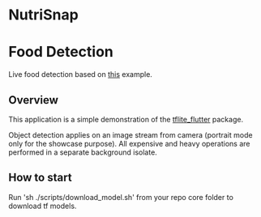 # NutriSnap

# Food Detection

Live food detection based on [this](https://www.tensorflow.org/lite/examples/object_detection/overview) example.

## Overview

This application is a simple demonstration of the [tflite_flutter](https://pub.dev/packages/tflite_flutter) package.

Object detection applies on an image stream from camera (portrait mode only for the showcase purpose).
All expensive and heavy operations are performed in a separate background isolate.

## How to start

Run 'sh ./scripts/download_model.sh' from your repo core folder to download tf models.

<!-- ## Sample output -->

<!-- |![Pixel](output_Pixel7.gif)|![iPhone](output_iPhone.gif)|![iPad](output_iPad.gif)| -->
